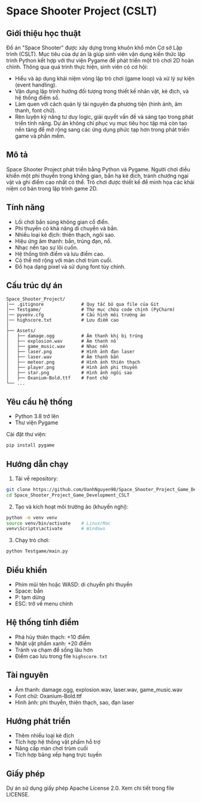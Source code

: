# Space Shooter Project (CSLT)

## Giới thiệu học thuật

Đồ án "Space Shooter" được xây dựng trong khuôn khổ môn Cơ sở Lập trình (CSLT). Mục tiêu của dự án là giúp sinh viên vận dụng kiến thức lập trình Python kết hợp với thư viện Pygame để phát triển một trò chơi 2D hoàn chỉnh. Thông qua quá trình thực hiện, sinh viên có cơ hội:

* Hiểu và áp dụng khái niệm vòng lặp trò chơi (game loop) và xử lý sự kiện (event handling).
* Vận dụng lập trình hướng đối tượng trong thiết kế nhân vật, kẻ địch, và hệ thống điểm số.
* Làm quen với cách quản lý tài nguyên đa phương tiện (hình ảnh, âm thanh, font chữ).
* Rèn luyện kỹ năng tư duy logic, giải quyết vấn đề và sáng tạo trong phát triển tính năng.
  Dự án không chỉ phục vụ mục tiêu học tập mà còn tạo nền tảng để mở rộng sang các ứng dụng phức tạp hơn trong phát triển game và phần mềm.

## Mô tả

Space Shooter Project phát triển bằng Python và Pygame. Người chơi điều khiển một phi thuyền trong không gian, bắn hạ kẻ địch, tránh chướng ngại vật và ghi điểm cao nhất có thể. Trò chơi được thiết kế để minh họa các khái niệm cơ bản trong lập trình game 2D.

## Tính năng

* Lối chơi bắn súng không gian cổ điển.
* Phi thuyền có khả năng di chuyển và bắn.
* Nhiều loại kẻ địch: thiên thạch, ngôi sao.
* Hiệu ứng âm thanh: bắn, trúng đạn, nổ.
* Nhạc nền tạo sự lôi cuốn.
* Hệ thống tính điểm và lưu điểm cao.
* Có thể mở rộng với màn chơi trùm cuối.
* Đồ họa dạng pixel và sử dụng font tùy chỉnh.

## Cấu trúc dự án

```
Space_Shooter_Project/
│── .gitignore              # Quy tắc bỏ qua file của Git
│── Testgame/               # Thư mục chứa code chính (PyCharm)
│── pyvenv.cfg              # Cấu hình môi trường ảo
│── highscore.txt           # Lưu điểm cao
│
├── Assets/
│   ├── damage.ogg          # Âm thanh khi bị trúng
│   ├── explosion.wav       # Âm thanh nổ
│   ├── game_music.wav      # Nhạc nền
│   ├── laser.png           # Hình ảnh đạn laser
│   ├── laser.wav           # Âm thanh bắn
│   ├── meteor.png          # Hình ảnh thiên thạch
│   ├── player.png          # Hình ảnh phi thuyền
│   ├── star.png            # Hình ảnh ngôi sao
│   ├── Oxanium-Bold.ttf    # Font chữ
└── ...
```

## Yêu cầu hệ thống

* Python 3.8 trở lên
* Thư viện Pygame

Cài đặt thư viện:

```bash
pip install pygame
```

## Hướng dẫn chạy

1. Tải về repository:

```bash
git clone https://github.com/OanhNguyen90/Space_Shooter_Project_Game_Development_CSLT.git
cd Space_Shooter_Project_Game_Development_CSLT
```

2. Tạo và kích hoạt môi trường ảo (khuyến nghị):

```bash
python -m venv venv
source venv/bin/activate    # Linux/Mac
venv\Scripts\activate       # Windows
```

3. Chạy trò chơi:

```bash
python Testgame/main.py
```

## Điều khiển

* Phím mũi tên hoặc WASD: di chuyển phi thuyền
* Space: bắn
* P: tạm dừng
* ESC: trở về menu chính

## Hệ thống tính điểm

* Phá hủy thiên thạch: +10 điểm
* Nhặt vật phẩm xanh: +20 điểm
* Tránh va chạm để sống lâu hơn
* Điểm cao lưu trong file `highscore.txt`

## Tài nguyên

* Âm thanh: damage.ogg, explosion.wav, laser.wav, game\_music.wav
* Font chữ: Oxanium-Bold.ttf
* Hình ảnh: phi thuyền, thiên thạch, sao, đạn laser

## Hướng phát triển

* Thêm nhiều loại kẻ địch
* Tích hợp hệ thống vật phẩm hỗ trợ
* Nâng cấp màn chơi trùm cuối
* Tích hợp bảng xếp hạng trực tuyến

## Giấy phép

Dự án sử dụng giấy phép Apache License 2.0. Xem chi tiết trong file LICENSE.
